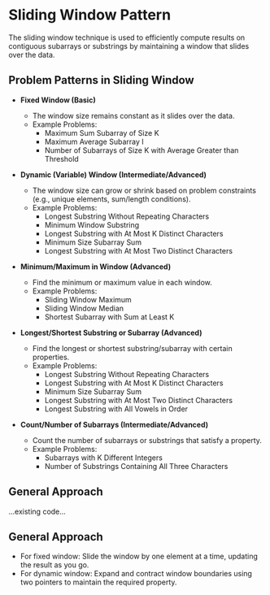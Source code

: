 # Sliding Window Pattern

The sliding window technique is used to efficiently compute results on contiguous subarrays or substrings by maintaining a window that slides over the data.


## Problem Patterns in Sliding Window

- **Fixed Window (Basic)**
  - The window size remains constant as it slides over the data.
  - Example Problems:
    - Maximum Sum Subarray of Size K
    - Maximum Average Subarray I
    - Number of Subarrays of Size K with Average Greater than Threshold

- **Dynamic (Variable) Window (Intermediate/Advanced)**
  - The window size can grow or shrink based on problem constraints (e.g., unique elements, sum/length conditions).
  - Example Problems:
    - Longest Substring Without Repeating Characters
    - Minimum Window Substring
    - Longest Substring with At Most K Distinct Characters
    - Minimum Size Subarray Sum
    - Longest Substring with At Most Two Distinct Characters

- **Minimum/Maximum in Window (Advanced)**
  - Find the minimum or maximum value in each window.
  - Example Problems:
    - Sliding Window Maximum
    - Sliding Window Median
    - Shortest Subarray with Sum at Least K

- **Longest/Shortest Substring or Subarray (Advanced)**
  - Find the longest or shortest substring/subarray with certain properties.
  - Example Problems:
    - Longest Substring Without Repeating Characters
    - Longest Substring with At Most K Distinct Characters
    - Minimum Size Subarray Sum
    - Longest Substring with At Most Two Distinct Characters
    - Longest Substring with All Vowels in Order

- **Count/Number of Subarrays (Intermediate/Advanced)**
  - Count the number of subarrays or substrings that satisfy a property.
  - Example Problems:
    - Subarrays with K Different Integers
    - Number of Substrings Containing All Three Characters

## General Approach
...existing code...

## General Approach
- For fixed window: Slide the window by one element at a time, updating the result as you go.
- For dynamic window: Expand and contract window boundaries using two pointers to maintain the required property.
